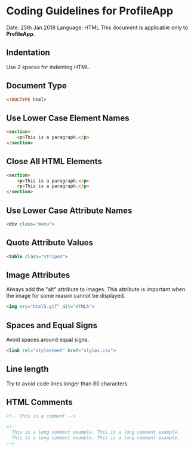 # Coding Guidelines for **ProfileApp**

Date: 25th Jan 2018
Language: HTML
This document is applicable only to **ProfileApp**.

## Indentation
Use 2 spaces for indenting HTML.

## Document Type
```html
<!DOCTYPE html>
```

## Use Lower Case Element Names
```html
<section>
    <p>This is a paragraph.</p>
</section>
```

## Close All HTML Elements
```html
<section>
    <p>This is a paragraph.</p>
    <p>This is a paragraph.</p>
</section>
```

## Use Lower Case Attribute Names
```html
<div class="menu">
```

## Quote Attribute Values
```html
<table class="striped">
```

## Image Attributes
Always add the "alt" attribute to images.
This attribute is important when the image for some reason cannot be displayed.
```html
<img src="html5.gif" alt="HTML5">
```

## Spaces and Equal Signs
Avoid spaces around equal signs.
```html
<link rel="stylesheet" href="styles.css">
```

## Line length
Try to avoid code lines longer than 80 characters.

## HTML Comments
```html
<!-- This is a comment -->
```
```html
<!--
  This is a long comment example. This is a long comment example.
  This is a long comment example. This is a long comment example.
-->
```
